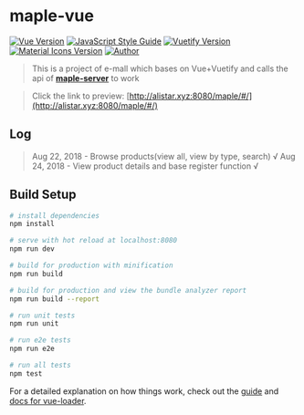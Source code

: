 # maple-vue
[![Vue Version](https://img.shields.io/badge/Vue-2.5.2-brightgreen.svg)](https://vuejs.org/)
[![JavaScript Style Guide](https://img.shields.io/badge/code_style-standard-brightgreen.svg)](https://standardjs.com)
[![Vuetify Version](https://img.shields.io/badge/Vuetify-1.1.13-brightgreen.svg)](https://vuetifyjs.com/zh-Hans/)
[![Material Icons Version](https://img.shields.io/badge/Material%20Icons-3.0.3-brightgreen.svg)](https://material.io/)
[![Author](https://img.shields.io/badge/Author-GorillA-%234c66a3.svg)](https://github.com/impacnHo)
> This is a project of e-mall which bases on Vue+Vuetify and calls the api of [**maple-server**](https://github.com/impacnHo/maple-server) to work

> Click the link to preview: [http://alistar.xyz:8080/maple/#/](http://alistar.xyz:8080/maple/#/)

## Log
> Aug 22, 2018 - Browse products(view all, view by type, search) √
> Aug 24, 2018 - View product details and base register function √

## Build Setup

``` bash
# install dependencies
npm install

# serve with hot reload at localhost:8080
npm run dev

# build for production with minification
npm run build

# build for production and view the bundle analyzer report
npm run build --report

# run unit tests
npm run unit

# run e2e tests
npm run e2e

# run all tests
npm test
```

For a detailed explanation on how things work, check out the [guide](http://vuejs-templates.github.io/webpack/) and [docs for vue-loader](http://vuejs.github.io/vue-loader).
